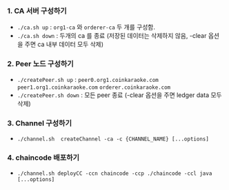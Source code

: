 ### 1. CA 서버 구성하기
  - `./ca.sh up` : `org1-ca` 와 `orderer-ca` 두 개를 구성함.
  - `./ca.sh down` : 두개의 ca 를 종료 (저장된 데이터는 삭제하지 않음, -clear 옵션을 주면 ca 내부 데이터 모두 삭제)

### 2. Peer 노드 구성하기
  - `./createPeer.sh up` : `peer0.org1.coinkaraoke.com` `peer1.org1.coinkaraoke.com` `orderer.coinkaraoke.com`
  - `./createPeer.sh down` : 모든 peer 종료 (-clear 옵션을 주면 ledger data 모두 삭제)

### 3. Channel 구성하기
  - `./channel.sh  createChannel -ca -c {CHANNEL_NAME} [...options]`

### 4. chaincode 배포하기
  - `./channel.sh deployCC -ccn chaincode -ccp ./chaincode -ccl java [...options]`
